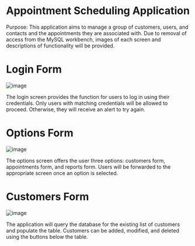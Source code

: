 # Appointment Scheduling Application

Purpose: This application aims to manage a group of customers, users, and contacts and the appointments they are associated with. Due to removal of access from the 
MySQL workbench, images of each screen and descriptions of functionality will be provided.

# Login Form

![image](https://user-images.githubusercontent.com/41936050/150024667-2b2bff4b-6faf-4ddd-b905-6b7f776af491.png)

The login screen provides the function for users to log in using their credentials. Only users with matching credentials will be allowed to proceed. Otherwise, they will
receive an alert to try again.

# Options Form

![image](https://user-images.githubusercontent.com/41936050/150025083-4f9eff20-b872-4bd1-b67c-1f45bd00ebf6.png)

The options screen offers the user three options: customers form, appointments form, and reports form. Users will be forwarded to the appropriate screen once an option
is selected.


# Customers Form

![image](https://user-images.githubusercontent.com/41936050/150025505-baf79802-ef79-48d2-81bc-04c9cfdc2a09.png)

The application will query the database for the existing list of customers and populate the table. Customers can be added, modified, and deleted using the buttons below
the table.
